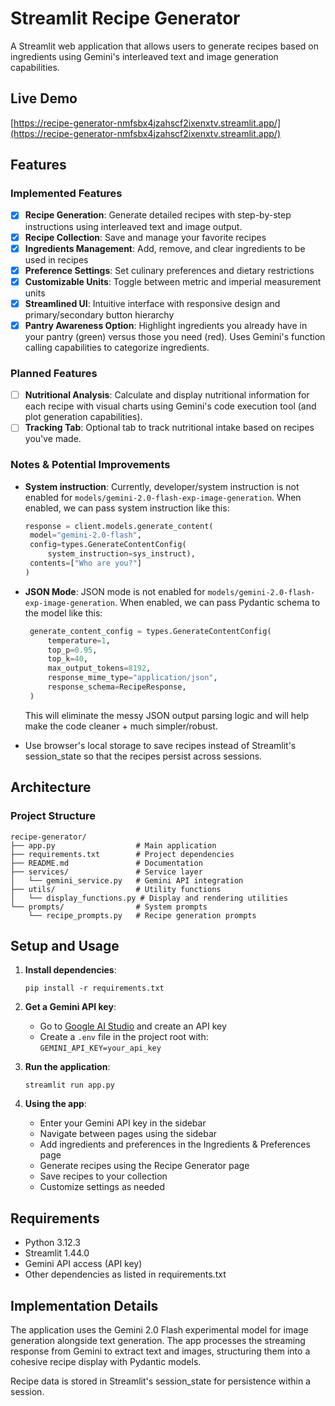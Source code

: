 # Streamlit Recipe Generator

A Streamlit web application that allows users to generate recipes based on ingredients using Gemini's interleaved text and image generation capabilities.

## Live Demo

[https://recipe-generator-nmfsbx4jzahscf2ixenxtv.streamlit.app/](https://recipe-generator-nmfsbx4jzahscf2ixenxtv.streamlit.app/)

## Features

### Implemented Features


- [x] **Recipe Generation**: Generate detailed recipes with step-by-step instructions using interleaved text and image output.
- [x] **Recipe Collection**: Save and manage your favorite recipes
- [x] **Ingredients Management**: Add, remove, and clear ingredients to be used in recipes
- [x] **Preference Settings**: Set culinary preferences and dietary restrictions
- [x] **Customizable Units**: Toggle between metric and imperial measurement units
- [x] **Streamlined UI**: Intuitive interface with responsive design and primary/secondary button hierarchy
- [x] **Pantry Awareness Option**: Highlight ingredients you already have in your pantry (green) versus those you need (red). Uses Gemini's function calling capabilities to categorize ingredients.

### Planned Features

- [ ] **Nutritional Analysis**: Calculate and display nutritional information for each recipe with visual charts using Gemini's code execution tool (and plot generation capabilities).
- [ ] **Tracking Tab**: Optional tab to track nutritional intake based on recipes you've made.

### Notes & Potential Improvements

- **System instruction**: Currently, developer/system instruction is not enabled for `models/gemini-2.0-flash-exp-image-generation`. When enabled, we can pass system instruction like this:

   ```python
   response = client.models.generate_content(
    model="gemini-2.0-flash",
    config=types.GenerateContentConfig(
        system_instruction=sys_instruct),
    contents=["Who are you?"]
   )
   ```

- **JSON Mode**: JSON mode is not enabled for `models/gemini-2.0-flash-exp-image-generation`. When enabled, we can pass Pydantic schema to the model like this:

   ```python
    generate_content_config = types.GenerateContentConfig(
        temperature=1,
        top_p=0.95,
        top_k=40,
        max_output_tokens=8192,
        response_mime_type="application/json",
        response_schema=RecipeResponse,
    )
   ```

   This will eliminate the messy JSON output parsing logic and will help make the code cleaner + much simpler/robust.

- Use browser's local storage to save recipes instead of Streamlit's session_state so that the recipes persist across sessions.


## Architecture

### Project Structure

```
recipe-generator/
├── app.py                  # Main application
├── requirements.txt        # Project dependencies
├── README.md               # Documentation
├── services/               # Service layer
│   └── gemini_service.py   # Gemini API integration
├── utils/                  # Utility functions
│   └── display_functions.py # Display and rendering utilities
└── prompts/                # System prompts
    └── recipe_prompts.py   # Recipe generation prompts
```


## Setup and Usage

1. **Install dependencies**:
   ```
   pip install -r requirements.txt
   ```

2. **Get a Gemini API key**:
   - Go to [Google AI Studio](https://ai.google.dev/) and create an API key
   - Create a `.env` file in the project root with: `GEMINI_API_KEY=your_api_key`

3. **Run the application**:
   ```
   streamlit run app.py
   ```

4. **Using the app**:
   - Enter your Gemini API key in the sidebar
   - Navigate between pages using the sidebar
   - Add ingredients and preferences in the Ingredients & Preferences page
   - Generate recipes using the Recipe Generator page
   - Save recipes to your collection
   - Customize settings as needed

## Requirements

- Python 3.12.3
- Streamlit 1.44.0
- Gemini API access (API key)
- Other dependencies as listed in requirements.txt

## Implementation Details

The application uses the Gemini 2.0 Flash experimental model for image generation alongside text generation. The app processes the streaming response from Gemini to extract text and images, structuring them into a cohesive recipe display with Pydantic models.

Recipe data is stored in Streamlit's session_state for persistence within a session. 
